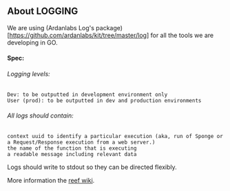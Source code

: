 ## About LOGGING

We are using (Ardanlabs Log's package)[https://github.com/ardanlabs/kit/tree/master/log] for all the tools we are developing in GO.

#### Spec:

###### Logging levels:

    Dev: to be outputted in development environment only
    User (prod): to be outputted in dev and production environments

###### All logs should contain:

    context uuid to identify a particular execution (aka, run of Sponge or a Request/Response execution from a web server.)
    the name of the function that is executing
    a readable message including relevant data

Logs should write to stdout so they can be directed flexibly.

More information the [reef wiki](https://github.com/coralproject/reef/wiki/Application-Logging).
